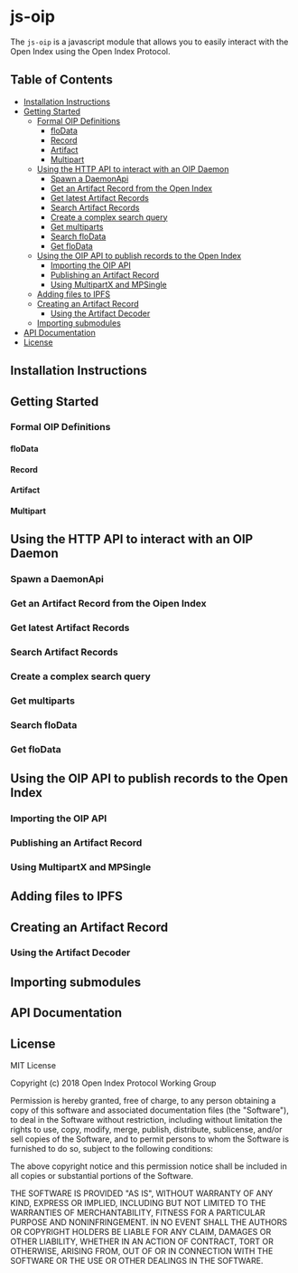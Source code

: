# js-oip
The `js-oip` is a javascript module that allows you to easily interact with the Open Index using the Open Index Protocol.

## Table of Contents
* [Installation Instructions](https://github.com/oipwg/js-oip/#installation-instructions)
* [Getting Started](https://github.com/oipwg/js-oip/#getting-started)
    * [Formal OIP Definitions](https://github.com/oipwg/js-oip/#formal-oip-definitions)
        * [floData](https://github.com/oipwg/js-oip/#flodata)
        * [Record](https://github.com/oipwg/js-oip/#record)
        * [Artifact](https://github.com/oipwg/js-oip/#artifact)
        * [Multipart](https://github.com/oipwg/js-oip/#multipart)
    * [Using the HTTP API to interact with an OIP Daemon](https://github.com/oipwg/js-oip/#using-the-http-api-daemon-to-interact-with-an-oip-daemon)
        * [Spawn a DaemonApi](https://github.com/oipwg/js-oip/#spawn-a-daemonapi)
        * [Get an Artifact Record from the Open Index](https://github.com/oipwg/js-oip/#get-an-artifact-record-from-the-open-index)
        * [Get latest Artifact Records](https://github.com/oipwg/js-oip/#get-latest-artifact-records)
        * [Search Artifact Records](https://github.com/oipwg/js-oip/#search-artifact-records)
        * [Create a complex search query](https://github.com/oipwg/js-oip/#create-a-complex-search-query)
        * [Get multiparts](https://github.com/oipwg/js-oip/#get-multiparts)
        * [Search floData](https://github.com/oipwg/js-oip/#search-flodata)
        * [Get floData](https://github.com/oipwg/js-oip/#get-flodata)
    * [Using the OIP API to publish records to the Open Index](https://github.com/oipwg/js-oip/#using-the-oip-api-to-publish-records-to-the-open-index)
        * [Importing the OIP API](https://github.com/oipwg/js-oip/#importing-the-oip-api)
        * [Publishing an Artifact Record](https://github.com/oipwg/js-oip/#publishing-an-artifact-record)
        * [Using MultipartX and MPSingle](https://github.com/oipwg/js-oip/#using-multipartx-and-mpsingle)
    * [Adding files to IPFS](https://github.com/oipwg/js-oip/#adding-files-to-ipfs)
    * [Creating an Artifact Record](https://github.com/oipwg/js-oip/#creating-an-artifact-record)
        * [Using the Artifact Decoder](https://github.com/oipwg/js-oip/#using-the-artifact-decoder)
    * [Importing submodules](https://github.com/oipwg/js-oip/#importing-submodules)
* [API Documentation](https://github.com/oipwg/js-oip/#api-documentation)
* [License](https://github.com/oipwg/js-oip/#license)

## Installation Instructions
## Getting Started
### Formal OIP Definitions
#### floData
#### Record
#### Artifact
#### Multipart
## Using the HTTP API to interact with an OIP Daemon
### Spawn a DaemonApi
### Get an Artifact Record from the Oipen Index
### Get latest Artifact Records
### Search Artifact Records
### Create a complex search query
### Get multiparts
### Search floData
### Get floData
## Using the OIP API to publish records to the Open Index
### Importing the OIP API
### Publishing an Artifact Record
### Using MultipartX and MPSingle
## Adding files to IPFS
## Creating an Artifact Record
### Using the Artifact Decoder
## Importing submodules
## API Documentation


## License
MIT License

Copyright (c) 2018 Open Index Protocol Working Group

Permission is hereby granted, free of charge, to any person obtaining a copy
of this software and associated documentation files (the "Software"), to deal
in the Software without restriction, including without limitation the rights
to use, copy, modify, merge, publish, distribute, sublicense, and/or sell
copies of the Software, and to permit persons to whom the Software is
furnished to do so, subject to the following conditions:

The above copyright notice and this permission notice shall be included in all
copies or substantial portions of the Software.

THE SOFTWARE IS PROVIDED "AS IS", WITHOUT WARRANTY OF ANY KIND, EXPRESS OR
IMPLIED, INCLUDING BUT NOT LIMITED TO THE WARRANTIES OF MERCHANTABILITY,
FITNESS FOR A PARTICULAR PURPOSE AND NONINFRINGEMENT. IN NO EVENT SHALL THE
AUTHORS OR COPYRIGHT HOLDERS BE LIABLE FOR ANY CLAIM, DAMAGES OR OTHER
LIABILITY, WHETHER IN AN ACTION OF CONTRACT, TORT OR OTHERWISE, ARISING FROM,
OUT OF OR IN CONNECTION WITH THE SOFTWARE OR THE USE OR OTHER DEALINGS IN THE
SOFTWARE.